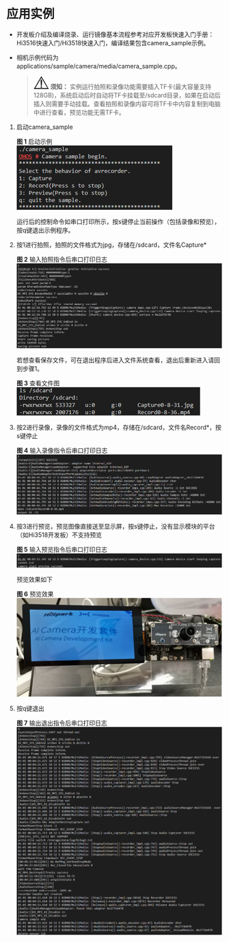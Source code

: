 # 应用实例<a name="ZH-CN_TOPIC_0000001055301733"></a>

-   开发板介绍及编译烧录、运行镜像基本流程参考对应开发板快速入门手册：Hi3516快速入门/Hi3518快速入门，编译结果包含camera\_sample示例。
-   相机示例代码为applications/sample/camera/media/camera\_sample.cpp。

    >![](public_sys-resources/icon-notice.gif) **须知：** 
    >实例运行拍照和录像功能需要插入TF卡\(最大容量支持128GB\)，系统启动后时自动将TF卡挂载至/sdcard目录，如果在启动后插入则需要手动挂载。查看拍照和录像内容可将TF卡中内容复制到电脑中进行查看，预览功能无需TF卡。


1.  启动camera\_sample

    **图 1**  启动示例<a name="fig380985885020"></a>  
    ![](figures/启动示例-0.png "启动示例-0")

    运行后的控制命令如串口打印所示，按s键停止当前操作（包括录像和预览），按q键退出示例程序。

2.  按1进行拍照，拍照的文件格式为jpg，存储在/sdcard，文件名Capture\*

    **图 2**  输入拍照指令后串口打印日志<a name="fig17819185018384"></a>  
    ![](figures/输入拍照指令后串口打印日志-1.png "输入拍照指令后串口打印日志-1")

    若想查看保存文件，可在退出程序后进入文件系统查看，退出后重新进入请回到步骤1。

    **图 3**  查看文件图<a name="fig166391743154619"></a>  
    ![](figures/查看文件图-2.png "查看文件图-2")

3.  按2进行录像，录像的文件格式为mp4，存储在/sdcard，文件名Record\*，按s键停止

    **图 4**  输入录像指令后串口打印日志<a name="fig6340814174317"></a>  
    ![](figures/输入录像指令后串口打印日志-3.png "输入录像指令后串口打印日志-3")

4.  按3进行预览，预览图像直接送至显示屏，按s键停止，没有显示模块的平台（如Hi3518开发板）不支持预览

    **图 5**  输入预览指令后串口打印日志<a name="fig9658148124414"></a>  
    ![](figures/输入预览指令后串口打印日志-4.png "输入预览指令后串口打印日志-4")

    预览效果如下

    **图 6**  预览效果<a name="fig24541759597"></a>  
    ![](figures/预览效果-5.jpg "预览效果-5")

5.  按q键退出

    **图 7**  输出退出指令后串口打印日志<a name="fig1755682174514"></a>  
    ![](figures/输出退出指令后串口打印日志-6.png "输出退出指令后串口打印日志-6")



